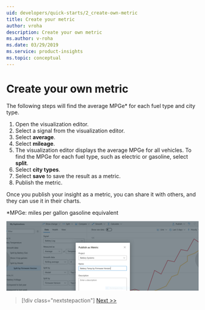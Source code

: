 ```yaml
---
uid: developers/quick-starts/2_create-own-metric
title: Create your metric
author: vroha
description: Create your own metric
ms.author: v-roha
ms.date: 03/29/2019
ms.service: product-insights
ms.topic: conceptual
---
```


# Create your own metric  

The following steps will find the average MPGe* for each fuel type and city type.

1. Open the visualization editor. 
2. Select a signal from the visualization editor.
3. Select **average**.
4. Select **mileage**. 
5. The visualization editor displays the average MPGe for all vehicles. To find the MPGe for each fuel type, such as electric or gasoline, select **split**. 
6. Select **city types**. 
7. Select **save** to save the result as a metric.
8. Publish the metric.

Once you publish your insight as a metric, you can share it with others, and they can use it in their charts.

*MPGe: miles per gallon gasoline equivalent

![Creating metrics](create-metrics.png)

> [!div class="nextstepaction"]
> [Next >>](2_1_define-measure.md)
